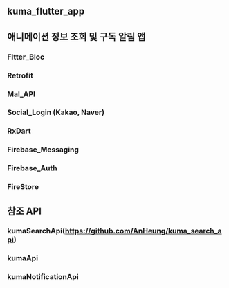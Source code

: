 ## kuma_flutter_app

## 애니메이션 정보 조회 및 구독 알림 앱 

### Fltter_Bloc
### Retrofit
### Mal_API
### Social_Login (Kakao, Naver)
### RxDart
### Firebase_Messaging
### Firebase_Auth
### FireStore

## 참조 API
### kumaSearchApi(https://github.com/AnHeung/kuma_search_api)
### kumaApi
### kumaNotificationApi
